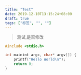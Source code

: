 ```yaml
---
title: "Test"
date: 2019-12-10T13:15:24+08:00
draft: true
tags: ["标签", "", ""]
---
```



> 测试,是否修改

```c
#include <stdio.h>

int mainint argc, char* argv[]) {
	printf("Hello World\n");
	return 0;
}
```
